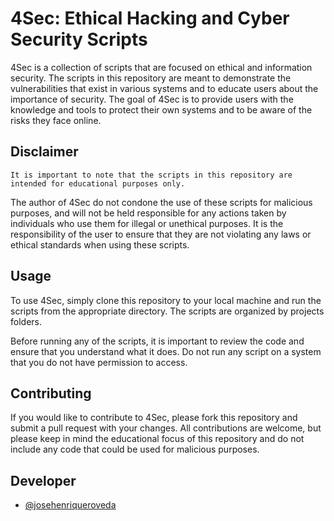 # 4Sec: Ethical Hacking and Cyber Security Scripts

4Sec is a collection of scripts that are focused on ethical and information security. The scripts in this repository are meant to demonstrate the vulnerabilities that exist in various systems and to educate users about the importance of security. The goal of 4Sec is to provide users with the knowledge and tools to protect their own systems and to be aware of the risks they face online.

## Disclaimer
```http
It is important to note that the scripts in this repository are intended for educational purposes only. 
```
The author of 4Sec do not condone the use of these scripts for malicious purposes, and will not be held responsible for any actions taken by individuals who use them for illegal or unethical purposes. It is the responsibility of the user to ensure that they are not violating any laws or ethical standards when using these scripts.


## Usage
To use 4Sec, simply clone this repository to your local machine and run the scripts from the appropriate directory. The scripts are organized by projects folders.
 
Before running any of the scripts, it is important to review the code and ensure that you understand what it does. Do not run any script on a system that you do not have permission to access.

## Contributing
If you would like to contribute to 4Sec, please fork this repository and submit a pull request with your changes. All contributions are welcome, but please keep in mind the educational focus of this repository and do not include any code that could be used for malicious purposes.


## Developer

- [@josehenriqueroveda](https://www.github.com/josehenriqueroveda)
